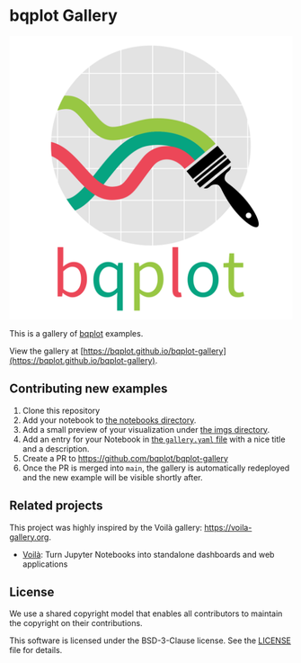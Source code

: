 # bqplot Gallery

![bqplot-logo](./bqplot-logo.svg)

This is a gallery of [bqplot](https://github.com/bqplot/bqplot) examples.

View the gallery at [https://bqplot.github.io/bqplot-gallery](https://bqplot.github.io/bqplot-gallery).

## Contributing new examples

1. Clone this repository
2. Add your notebook to [the notebooks directory](https://github.com/bqplot/bqplot-gallery/tree/main/notebooks).
3. Add a small preview of your visualization under [the imgs directory](https://github.com/bqplot/bqplot-gallery/tree/main/imgs).
4. Add an entry for your Notebook in [the `gallery.yaml` file](https://github.com/bqplot/bqplot-gallery/blob/main/_data/gallery.yaml) with a nice title and a description.
5. Create a PR to https://github.com/bqplot/bqplot-gallery
6. Once the PR is merged into `main`, the gallery is automatically redeployed and the new example will be visible shortly after.

## Related projects

This project was highly inspired by the Voilà gallery: https://voila-gallery.org.

- [Voilà](https://github.com/voila-dashboards/voila): Turn Jupyter Notebooks into standalone dashboards and web applications

## License

We use a shared copyright model that enables all contributors to maintain the
copyright on their contributions.

This software is licensed under the BSD-3-Clause license. See the
[LICENSE](LICENSE) file for details.
